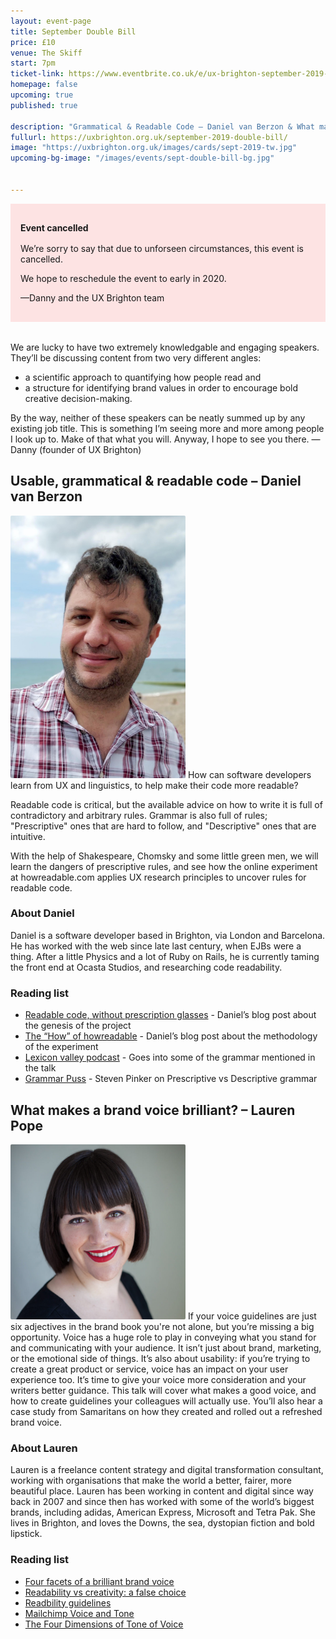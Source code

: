 ```yaml
---
layout: event-page	
title: September Double Bill
price: £10
venue: The Skiff
start: 7pm
ticket-link: https://www.eventbrite.co.uk/e/ux-brighton-september-2019-double-bill-tickets-66206211561#tickets
homepage: false
upcoming: true
published: true

description: "Grammatical & Readable Code – Daniel van Berzon & What makes a brand voice brilliant? – Lauren Pope"
fullurl: https://uxbrighton.org.uk/september-2019-double-bill/
image: "https://uxbrighton.org.uk/images/cards/sept-2019-tw.jpg"
upcoming-bg-image: "/images/events/sept-double-bill-bg.jpg"


---
```


<div style="background: rgba(255,0,0,0.1); padding: 1rem; margin-bottom: 2rem;">
 <p style="margin-bottom: 1rem;"><strong>Event cancelled</strong></p>
 <p>We’re sorry to say that due to unforseen circumstances, this event is cancelled.</p>
 <p>We hope to reschedule the event to early in 2020.</p>
 <p>—Danny and the UX Brighton team</p>
</div>

We are lucky to have two extremely knowledgable and engaging speakers. They’ll be discussing content from two very different angles:

 - a scientific approach to quantifying how people read and
 - a structure for identifying brand values in order to encourage bold creative decision-making.
 
By the way, neither of these speakers can be neatly summed up by any existing job title. This is something I’m seeing more and more among people I look up to. Make of that what you will. Anyway, I hope to see you there. —Danny (founder of UX Brighton)

## Usable, grammatical & readable code – Daniel van Berzon
<img src="/images/events/Daniel-van-Berzon.jpg" width="280" class="talk__thumb" style="border-radius: 2px;">
How can software developers learn from UX and linguistics, to help make their code more readable?

Readable code is critical, but the available advice on how to write it is full of contradictory and arbitrary rules. Grammar is also full of rules; "Prescriptive" ones that are hard to follow, and "Descriptive" ones that are intuitive.

With the help of Shakespeare, Chomsky and some little green men, we will learn the dangers of prescriptive rules, and see how the online experiment at howreadable.com applies UX research principles to uncover rules for readable code.

### About Daniel
Daniel is a software developer based in Brighton, via London and Barcelona. He has worked with the web since late last century, when EJBs were a thing. After a little Physics and a lot of Ruby on Rails, he is currently taming the front end at Ocasta Studios, and researching code readability.

### Reading list

- [Readable code, without prescription glasses](https://vanberzon.com/readable-code-prescription/) - Daniel’s blog post about the genesis of the project
- [The “How” of howreadable](https://vanberzon.com/how-readable-how/) - Daniel’s blog post about the methodology of the experiment
- [Lexicon valley podcast](https://slate.com/human-interest/2016/10/john-mcwhorter-on-the-made-up-rules-of-pronouns.html) - Goes into some of the grammar mentioned in the talk
- [Grammar Puss](https://slate.com/human-interest/2016/10/john-mcwhorter-on-the-made-up-rules-of-pronouns.html) - Steven Pinker on Prescriptive vs Descriptive grammar

## What makes a brand voice brilliant? – Lauren Pope
<img src="/images/events/Lauren-Pope.jpg" width="280" class="talk__thumb" style="border-radius: 2px;">
If your voice guidelines are just six adjectives in the brand book you're not alone, but you’re missing a big opportunity.  
Voice has a huge role to play in conveying what you stand for and communicating with your audience. It isn’t just about brand, marketing, or the emotional side of things. It’s also about usability: if you’re trying to create a great product or service, voice has an impact on your user experience too.
It’s time to give your voice more consideration and your writers better guidance. This talk will cover what makes a good voice, and how to create guidelines your colleagues will actually use. You’ll also hear a case study from Samaritans on how they created and rolled out a refreshed brand voice.

### About Lauren

Lauren is a freelance content strategy and digital transformation consultant, working with organisations that make the world a better, fairer, more beautiful place. Lauren has been working in content and digital since way back in 2007 and since then has worked with some of the world’s biggest brands, including adidas, American Express, Microsoft and Tetra Pak. She lives in Brighton, and loves the Downs, the sea, dystopian fiction and bold lipstick.


### Reading list

 - [Four facets of a brilliant brand voice](https://medium.com/@la_pope/four-facets-of-a-brilliant-brand-voice-ea7ced29e96e )
 - [Readability vs creativity: a false choice](https://uxdesign.cc/readability-vs-creativity-a-false-choice-aeab0ce5d010)
 - [Readbility guidelines](https://readabilityguidelines.myxwiki.org/xwiki/bin/view/Main/)
 - [Mailchimp Voice and Tone](https://styleguide.mailchimp.com/voice-and-tone/)
 - [The Four Dimensions of Tone of Voice](https://www.nngroup.com/articles/tone-of-voice-dimensions/)
